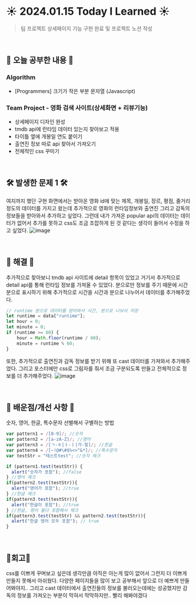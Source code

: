 # ☀️ 2024.01.15 Today I Learned ☀️
>팀 프로젝트 상세페이지 기능 구현 완료 및 프로젝트 노션 작성

<br/>

## 📖 오늘 공부한 내용 📖
### Algorithm
- [Programmers] 크기가 작은 부분 문자열 (Javascript)

### Team Project - 영화 검색 사이트(상세화면 + 리뷰기능)
- 상세페이지 디자인 완성
- tmdb api에 런타임 데이터 있는지 찾아보고 적용
- 타이틀 옆에 개봉일 연도 붙이기
- 출연진 정보 따로 api 찾아서 가져오기
- 전체적인 css 꾸미기

<br/>

## 🛠️ 발생한 문제 1 🛠️
여지까지 했던 구현 화면에서는 받아온 영화 id에 맞는 제목, 개봉일, 장르, 평점, 줄거리 정도의 데이터를 가지고 왔는데 추가적으로 영화의 런타임정보와 출연진 그리고 감독의 정보들을 받아와서 추가하고 싶었다. 그런데 내가 가져온 popular api의 데이터는 데이터가 없어서 추가를 못하고 css도 조금 조잡하게 된 것 같다는 생각이 들어서 수정을 하고 싶었다.
![image](https://github.com/limhyerin/TIL/assets/70150896/0002fc59-975e-427c-a452-40b4e309f54b)

<br/>
 

## 🔔 해결 🔔
추가적으로 찾아보니 tmdb api 사이트에 detail 항목이 있었고 거기서 추가적으로 detail api를 통해 런타임 정보를 가져올 수 있었다. 분으로만 정보를 주기 때문에 시간 분으로 표시하기 위해 추가적으로 시간을 시간과 분으로 나누어서 데이터를 추가해주었다.
```js
// runtime 분으로 데이터를 받아와서 시간, 분으로 나눠서 저장
let runtime = data["runtime"];
let hour = 0;
let minute = 0;
if (runtime >= 60) {
    hour = Math.floor(runtime / 60);
    minute = runtime % 60;
}
``` 

또한, 추가적으로 출연진과 감독 정보를 받기 위해 또 cast 데이터를 가져와서 추가해주었다. 그리고 포스터에만 css로 그림자를 줘서 조금 구분되도록 만들고 전체적으로 정보를 더 추가해주었다.
![image](https://github.com/limhyerin/TIL/assets/70150896/f192a01e-8eec-43a9-960e-b7a890fb1687)

<br/>
 

## 📁 배운점/개선 사항 📁
숫자, 영어, 한글, 특수문자 선별해서 구별하는 방법
```js
var pattern1 = /[0-9]/; //숫자
var pattern2 = /[a-zA-Z]/; //영어
var pattern3 = /[ㄱ-ㅎ|ㅏ-ㅣ|가-힣]/; //한글
var pattern4 = /[~!@#\#$%<>^&*]/; //특수문자
var testStr = "테스트test"; //숫자 체크

if (pattern1.test(testStr)) {
  alert("숫자가 포함"); //false
} //영어 체크
if(pattern2.test(testStr)){
  alert("영어가 포함"); //true
} //한글 체크
if(pattern3.test(testStr)){
  alert("한글이 포함"); //true
} //한글, 영어 둘다 포함해서 체크
if(pattern3.test(testStr) && pattern2.test(testStr)){
  alert("한글 영어 모두 포함"); // true
}
```
<br/>

## 🧸회고🧸
css를 이쁘게 꾸며보고 싶은데 생각만큼 아직은 아는게 많이 없어서 그런지 더 이쁘게 만들지 못해서 아쉬웠다. 다양한 페이지들을 많이 보고 공부해서 앞으로 더 예쁘게 만들어봐야지.. 그리고 cast 데이터에서 출연진들의 정보를 불러오는데에는 성공했지만 감독의 정보를 가져오는 부분이 막혀서 막막하지만.. 빨리 해봐야겠다

